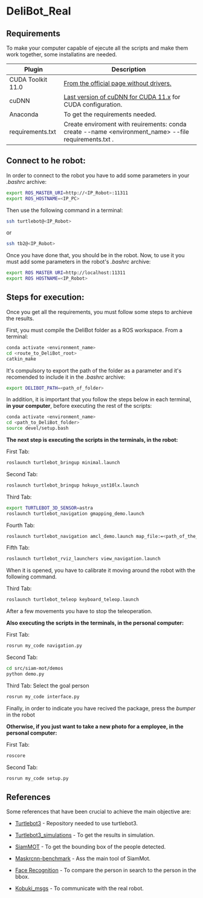 # DeliBot_Real

## Requirements

To make your computer capable of ejecute all the scripts and make them work together, some installatins are needed.

| Plugin | Description |
| ------ | ------ |
| CUDA Toolkit 11.0 | [From the official page without drivers.][CUDA] |
| cuDNN | [Last version of cuDNN for CUDA 11.x][cuDNN] for CUDA configuration. |
| Anaconda | To get the requirements needed. |
| requirements.txt | Create enviroment with reuirements:  conda create --name <environment_name> --file requirements.txt . |

## Connect to he robot:

In order to connect to the robot you have to add some parameters in your _.bashrc_ archive:
```sh
export ROS_MASTER_URI=http://<IP_Robot>:11311
export ROS_HOSTNAME=<IP_PC>
```

Then use the following command in a terminal:
```sh
ssh turtlebot@<IP_Robot>
```
or
```sh
ssh tb2@<IP_Robot>
```

Once you have done that, you should be in the robot. Now, to use it you must add some parameters in the robot's _.bashrc_ archive:

```sh
export ROS MASTER URI=http://localhost:11311
export ROS HOSTNAME=<IP_Robot>
```

## Steps for execution:

Once you get all the requirements, you must follow some steps to archieve the results.

First, you must compile the DeliBot folder as a ROS workspace. From a terminal:
```sh
conda activate <environment_name>
cd <route_to_DeliBot_root>
catkin_make
```

It's compulsory to export the path of the folder as a parameter and it's recomended to include it in the _.bashrc_ archive:
```sh
export DELIBOT_PATH=<path_of_folder>
```

In addition, it is important that you follow the steps below in each terminal, __in your computer__, before executing the rest of the scripts:
```sh
conda activate <environment_name>
cd <path_to_DeliBot_folder>
source devel/setup.bash
```

__The next step is executing the scripts in the terminals, in the robot:__


First Tab:
```sh
roslaunch turtlebot_bringup minimal.launch
```
Second Tab:

```sh
roslaunch turtlebot_bringup hokuyo_ust10lx.launch
```
Third Tab:
```sh
export TURTLEBOT_3D_SENSOR=astra
roslaunch turtlebot_navigation gmapping_demo.launch
```

Fourth Tab:
```sh
roslaunch turtlebot_navigation amcl_demo.launch map_file:=<path_of_the_map>
```
Fifth Tab:

```sh
roslaunch turtlebot_rviz_launchers view_navigation.launch
```
When it is opened, you have to calibrate it moving around the robot with the following command.

Third Tab:
```sh
roslaunch turtlebot_teleop keyboard_teleop.launch
```
After a few movements you have to stop the teleoperation.

__Also executing the scripts in the terminals, in the personal computer:__

First Tab:

```sh
rosrun my_code navigation.py
```

Second Tab:

```sh
cd src/siam-mot/demos
python demo.py
```

Third Tab: Select the goal person

```sh
rosrun my_code interface.py
```
Finally, in order to indicate you have recived the package, press the _bumper_ in the robot


__Otherwise, if you just want to take a new photo for a employee, in the personal computer:__

First Tab:
```sh
roscore
```

Second Tab:
```sh
rosrun my_code setup.py
```

## References

Some references that have been crucial to achieve the main objective are:

- [Turtlebot3] - Repository needed to use turtlebot3.
- [Turtlebot3_simulations] - To get the results in simulation.
- [SiamMOT] - To get the bounding box of the people detected.
- [Maskrcnn-benchmark] - Ass the main tool of SiamMot.
- [Face Recognition] - To compare the person in search to the person in the bbox.
- [Kobuki_msgs] - To communicate with the real robot.

   [CUDA]: <https://developer.nvidia.com/cuda-11.0-download-archive?target_os=Linux&target_arch=x86_64&target_distro=Ubuntu&target_version=2004&target_type=runfilelocal>
   [cuDNN]: <https://developer.nvidia.com/rdp/cudnn-archive>
   [Turtlebot3]: <https://github.com/ROBOTIS-GIT/turtlebot3/tree/noetic-devel>
   [Turtlebot3_simulations]: <https://github.com/ROBOTIS-GIT/turtlebot3_simulations/tree/noetic-devel>
   [SiamMOT]: <https://github.com/amazon-science/siam-mot>
   [Maskrcnn-benchmark]: <https://github.com/facebookresearch/maskrcnn-benchmark>
   [Face Recognition]: <https://github.com/ageitgey/face_recognition>
   [Kobuki_msgs]: <https://github.com/yujinrobot/kobuki_msgs>
